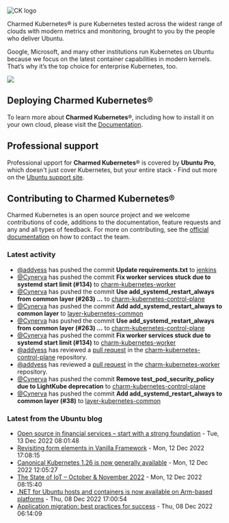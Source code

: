 ![CK logo](https://assets.ubuntu.com/v1/451d4cf4-Charmed+Kubernetes_RGB_onWhite_2022.svg)

Charmed Kubernetes® is pure Kubernetes tested across the widest range of clouds with modern metrics and monitoring, brought to you by the people who deliver Ubuntu.

Google, Microsoft, and many other institutions run Kubernetes on Ubuntu because we focus on the latest container capabilities in modern kernels. That’s why it’s the top choice for enterprise Kubernetes, too.

![](https://assets.ubuntu.com/v1/843c77b6-juju-at-a-glace.svg)

## Deploying Charmed Kubernetes®

To learn more about **Charmed Kubernetes**®, including how to install it on your own cloud, please visit the [Documentation][docs].

## Professional support

Professional upport for **Charmed Kubernetes**® is covered by **Ubuntu Pro**, which doesn't just cover Kubernetes, but your entire stack - Find out more on the [Ubuntu support site](https://ubuntu.com/support).

## Contributing to Charmed Kubernetes®

Charmed Kubernetes is an open source project and we welcome contributions of code, additions to the documentation, feature requests and any and all types of feedback. For more on contributing, see the [official documentation][get-in-touch] on how to contact the team.

<!-- LINKS -->
[docs]: https://ubuntu.com/kubernetes/docs
[get-in-touch]: https://ubuntu.com/kubernetes/docs/get-in-touch

### Latest activity

<!-- activity starts -->
 - [@addyess](https://github.com/addyess) has pushed the commit **Update requirements.txt** to [jenkins](https://github.com/charmed-kubernetes/jenkins)
 - [@Cynerva](https://github.com/Cynerva) has pushed the commit **Fix worker services stuck due to systemd start limit (#134)** to [charm-kubernetes-worker](https://github.com/charmed-kubernetes/charm-kubernetes-worker)
 - [@Cynerva](https://github.com/Cynerva) has pushed the commit **Use add_systemd_restart_always from common layer (#263)  ...** to [charm-kubernetes-control-plane](https://github.com/charmed-kubernetes/charm-kubernetes-control-plane)
 - [@Cynerva](https://github.com/Cynerva) has pushed the commit **Add add_systemd_restart_always to common layer** to [layer-kubernetes-common](https://github.com/charmed-kubernetes/layer-kubernetes-common)
 - [@Cynerva](https://github.com/Cynerva) has pushed the commit **Use add_systemd_restart_always from common layer (#263)  ...** to [charm-kubernetes-control-plane](https://github.com/charmed-kubernetes/charm-kubernetes-control-plane)
 - [@Cynerva](https://github.com/Cynerva) has pushed the commit **Fix worker services stuck due to systemd start limit (#134)** to [charm-kubernetes-worker](https://github.com/charmed-kubernetes/charm-kubernetes-worker)
 - [@addyess](https://github.com/addyess) has reviewed a [pull request](https://github.com/charmed-kubernetes/charm-kubernetes-control-plane/pull/263) in the [charm-kubernetes-control-plane](https://github.com/charmed-kubernetes/charm-kubernetes-control-plane) repository.
 - [@addyess](https://github.com/addyess) has reviewed a [pull request](https://github.com/charmed-kubernetes/charm-kubernetes-worker/pull/134) in the [charm-kubernetes-worker](https://github.com/charmed-kubernetes/charm-kubernetes-worker) repository.
 - [@Cynerva](https://github.com/Cynerva) has pushed the commit **Remove test_pod_security_policy due to LightKube deprecation** to [charm-kubernetes-control-plane](https://github.com/charmed-kubernetes/charm-kubernetes-control-plane)
 - [@Cynerva](https://github.com/Cynerva) has pushed the commit **Add add_systemd_restart_always to common layer (#38)** to [layer-kubernetes-common](https://github.com/charmed-kubernetes/layer-kubernetes-common)
<!-- activity ends -->

<!-- roadmap starts -->

<!-- roadmap ends -->

### Latest from the Ubuntu blog

<!-- blog starts -->
* [Open source in financial services &#8211; start with a strong foundation](https://ubuntu.com//blog/open-source-in-financial-services-start-with-a-strong-foundation) - Tue, 13 Dec 2022 08:01:48 
* [Revisiting form elements in Vanilla Framework](https://ubuntu.com//blog/revisitign-form-elements-in-vanilla-framework) - Mon, 12 Dec 2022 17:08:15 
* [Canonical Kubernetes 1.26 is now generally available](https://ubuntu.com//blog/canonical-kubernetes-1-26-is-now-generally-available) - Mon, 12 Dec 2022 12:05:27 
* [The State of IoT – October &#038; November 2022](https://ubuntu.com//blog/state-of-iot-october-november-2022) - Mon, 12 Dec 2022 08:15:40 
* [.NET for Ubuntu hosts and containers is now available on Arm-based platforms](https://ubuntu.com//blog/net-for-ubuntu-hosts-and-containers-is-now-available-on-arm-based-platforms) - Thu, 08 Dec 2022 17:00:54 
* [Application migration: best practices for success](https://ubuntu.com//blog/application-migration-best-practices-for-success) - Thu, 08 Dec 2022 06:14:09 
<!-- blog ends -->

